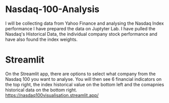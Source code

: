 # Nasdaq-100-Analysis
I will be collecting data from Yahoo Finance and analysing the Nasdaq Index performance 
I have prepared the data on Juptyter Lab. I have pulled the Nasdaq's Historical Data, the individual company stock performance and have also found the index weights.
# Streamlit
On the Streamlit app, there are options to select what company from the Nasdaq 100 you want to analyse. You will then see 6 financial indicators on the top right, the index historical value on the bottom left and the comapnies historical data on the bottom right.
https://nasdaq100visualisation.streamlit.app/
